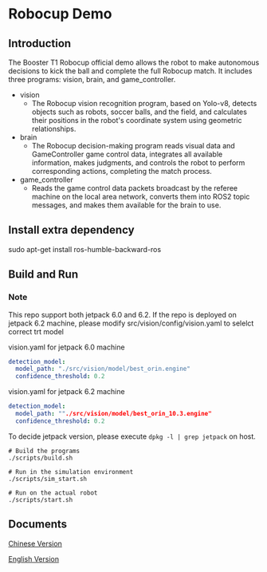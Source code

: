 # Robocup Demo
## Introduction
The Booster T1 Robocup official demo allows the robot to make autonomous decisions to kick the ball and complete the full Robocup match. It includes three programs: vision, brain, and game_controller.

- vision
    - The Robocup vision recognition program, based on Yolo-v8, detects objects such as robots, soccer balls, and the field, and calculates their positions in the robot's coordinate system using geometric relationships.
- brain
    - The Robocup decision-making program reads visual data and GameController game control data, integrates all available information, makes judgments, and controls the robot to perform corresponding actions, completing the match process.
- game_controller
    - Reads the game control data packets broadcast by the referee machine on the local area network, converts them into ROS2 topic messages, and makes them available for the brain to use.

## Install extra dependency
sudo apt-get install ros-humble-backward-ros

## Build and Run

### Note    
This repo support both jetpack 6.0 and 6.2. If the repo is deployed on jetpack 6.2 machine, please modify src/vision/config/vision.yaml to selelct correct trt model

vision.yaml for jetpack 6.0 machine
``` yaml
detection_model:
  model_path: "./src/vision/model/best_orin.engine"
  confidence_threshold: 0.2
```
vision.yaml for jetpack 6.2 machine
```yaml
detection_model:
  model_path: ""./src/vision/model/best_orin_10.3.engine"
  confidence_threshold: 0.2
```

To decide jetpack version, please execute `dpkg -l | grep jetpack` on host.
```
# Build the programs
./scripts/build.sh

# Run in the simulation environment
./scripts/sim_start.sh

# Run on the actual robot
./scripts/start.sh
```

## Documents
[Chinese Version](https://booster.feishu.cn/wiki/P5kJw6nDGib5wskZ3Yfc289lnIg)

[English Version](https://booster.feishu.cn/wiki/XY6Kwrq1bizif4kq7X9c14twnle)
